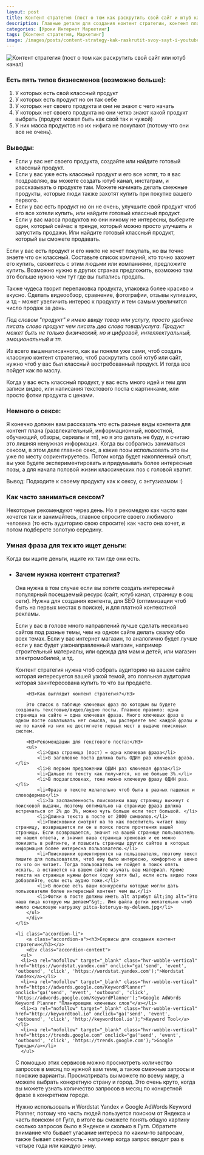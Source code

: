 ```yaml
---
layout: post
title: Контент стратегия (пост о том как раскрутить свой сайт и ютуб канал)
description: Главные детали для создания контент стратегии, контент плана.
categories: [Уроки Интернет Маркетинг]
tags: [Контент стратегия, Маркетинг]
image: /images/posts/сontent-strategy-kak-raskrutit-svoy-sayt-i-youtube-kanal.png
---
```


<img src="{{ site.baseurl }}/images/posts/сontent-strategy-kak-raskrutit-svoy-sayt-i-youtube-kanal.png" alt="Контент стратегия (пост о том как раскрутить свой сайт или ютуб канал)" title="Главные детали для создания контент стратегии, контент плана.">

<h3>Есть пять типов бизнесменов (возможно больше):</h3>

1. У которых есть свой классный продукт
2. У которых есть продукт но он так себе
3. У которых нет своего продукта и они не знают с чего начать
4. У которых нет своего продукта но они четко знают какой продукт выбрать (продукт может быть как свой так и чужой)
5. У них масса продуктов но их нифига не покупают (потому что они все не очень).

<h3>Выводы:</h3>
<ul>
<li>Если у вас нет своего продукта, создайте или найдите готовый классный продукт.</li>

<li>Если у вас уже есть классный продукт и его все хотят, то я вас поздравляю, вы можете создать ютуб канал, инстаграм, и рассказывать о продукте там. Можете начинать делать смежные продукты, которые люди также захотят купить при покупке вашего первого.</li>

<li>Если у вас есть продукт но он не очень, улучшите свой продукт чтоб его все хотели купить, или найдите готовый классный продукт.</li>

<li>Если у вас масса продуктов но они никому не интересны, выберите один, который сейчас в тренде, который можно просто улучшить и запустить продажи. Или найдите готовый классный продукт, который вы сможете продавать.</li>

</ul>
Если у вас есть продукт и его никто не хочет покупать, но вы точно знаете что он классный. Составьте список компаний, кто точно захочет его купить, свяжитесь с этим людьми или компаниями, предложите купить. Возможно нужно в других странах предложить, возможно там это больше нужно чем тут где вы пытались продать.

Также чудеса творит перепаковка продукта, упаковка более красиво и вкусно. Сделать видеообзор, сравнение, фотографии, отзывы купивших, и тд - может увеличить интерес к продукту и тем самым увеличится число продаж за день.

<i>Под словом "продукт" я имею ввиду товар или услугу, просто удобнее писать слово продукт чем писать два слова товар/услуга. Продукт может быть не только физический, но и цифровой, интеллектуальный, эмоциональный и тп.</i>

Из всего вышенаписанного, как вы поняли уже сами, чтоб создать классную контент стратегию, чтоб раскрутить свой ютуб или сайт, нужно чтоб у вас был классный востребованный продукт. И тогда все пойдет как по маслу.

Когда у вас есть классный продукт, у вас есть много идей и тем для записи видео, или написания текстового поста с картинками, или просто фотки продукта с ценами.

<h3>Немного о сексе:</h3>

Я конечно должен вам рассказать что есть разные виды контента для контент плана (развлекательный, информационный, новостной, обучающий, обзоры, сериалы и тп), но я это делать не буду, я считаю это лишняя ненужная информация. Когда вы собрались заниматься сексом, в этом деле главное секс, а какие позы использовать это вы уже по месту сориентируетесь. Потом когда будет накопленный опыт, вы уже будете экспериментировать и придумывать более интересные позы, а для начала половой жизни классических поз с головой хватит.

Вывод: Подходите к своему продукту как к сексу, с энтузиазмом :)

<h3>Как часто заниматься сексом?</h3>

Некоторые рекомендуют через день. Но я рекомедую как часто вам хочется так и занимайтесь, главное спросите своего любимого человека (то есть аудиторию свою спросите) как часто она хочет, и потом подберете золотую середину.

<h3>Умная фраза для тех кто ищет деньги:</h3>

Когда вы ищите деньги, ищите их там где они есть.


<ul class="accordion">
	<li class="accordion-li">
		<a class="accordion-a"><h3>Зачем нужна контент стратегия?</h3></a>
		<div class="accordion-content">
		<p>
		Она нужна в том случае если вы хотите создать интересный популярный посещаемый ресурс (сайт, ютуб канал, страницу в соц сети). Нужна для создания контента, для SEO (оптимизации чтоб быть на первых местах в поиске), и для платной контекстной рекламы.
		</p><p>
		Если у вас в голове много направлений лучше сделать несколько сайтов под разные темы, чем на одном сайте делать свалку обо всех темах. Если у вас интернет магазин, то аналогично будет лучше если у вас будет узконаправленный магазин, например строительный материалы, или одежда для мам и детей, или магазин электромобилей, и тд.
		</p><p>
		Контент стратегия нужна чтоб собрать аудиторию на вашем сайте которая интересуется вашей узкой темой, это лояльная аудитория которая заинтересована купить то что вы продаете.
		</p>

		<H3>Как выглядит контент стратегия?</H3>

		Это список в таблице ключевых фраз по которым вы будете создавать текстовые/видео/аудио посты. Главное правило: одна страница на сайте = одна ключевая фраза. Много ключевых фраз в одном посте охватывать нет смысла, вы растеряете вес каждой фразы и не по какой из них не достигнете первых мест в выдаче поисковых систем.

		<H3>Рекомендации для текстового поста:</H3>
		<ul>
		    <li>Одна страница (пост) = одна ключевая фраза</li>
		    <li>В заголовке поста должна быть ОДИН раз ключевая фраза. </li>
		    <li>В первом предложении ОДИН раз ключевая фраза</li>
		    <li>Дальше по тексту как получится, но не больше 3%.</li>
		    <li>В подзаголовках, тоже можно ключевую фразу ОДИН раз.</li>
		    <li>Фраза в тексте желательно чтоб была в разных падежах и словоформах</li>
		    <li>За заспамленность поисковики вашу страницу выкинут с поисковой выдачи, поэтому оптимально на странице фраза должна встречаться от 2% до 3%, можно чуть больше если тест большой. </li>
		    <li>Длинна текста в посте от 2000 символов.</li>
		    <li>Поисковики смотрят на то как посетитель читает вашу страницу, возвращается ли он в поиск после прочтения вашей страницы. Если возвращается, значит на вашей странице пользователь не нашел ответа, и значит ваша страница хреновая и ее можно понизить в рейтинге, и повысить страницы других сайтов в которых информация более интересна пользователю.</li>
		    <li>Поисковики ориентируются на пользователя, поэтому текст пишите для пользователя, чтоб ему было интересно, комфортно и ценно то что он читает. Тогда пользователь не пойдет в поиск опять искать, а останется на вашем сайте изучать ваш материал. Кроме текста на странице нужны фотки (одну хотя бы), если есть видео тоже добавляйте, если есть аудио тоже.</li>
		    <li>В поиске есть ваши конкуренты которые могли дать пользователю более интересный контент чем вы.</li>
		    <li>Фотки в посте должны иметь alt атрибут &lt;img alt="Это наша пица которую мы делаем"&gt;. Имя файла фотки желательно чтоб имело смысловую нагрузку pitca-kotoruyu-my-delaem.jpg</li>
		</ul>
		</div>
	</li>

	<li class="accordion-li">
		<a class="accordion-a"><h3>Сервисы для создания контент стратегии</h3></a>
		<div class="accordion-content">
      <ul>
      <li><a rel="nofollow" target="_blank" class="hvr-wobble-vertical" href="https://wordstat.yandex.com" onclick="ga('send', 'event', 'outbound', 'click', 'https://wordstat.yandex.com');">Wordstat Yandex</a></li>
      <li><a rel="nofollow" target="_blank" class="hvr-wobble-vertical" href="https://adwords.google.com/KeywordPlanner" onclick="ga('send', 'event', 'outbound', 'click', 'https://adwords.google.com/KeywordPlanner');">Google AdWords Keyword Planner "Планировщик ключевых слов"</a></li>
      <li><a rel="nofollow" target="_blank" class="hvr-wobble-vertical" href="http://keywordtool.io" onclick="ga('send', 'event', 'outbound', 'click', 'http://keywordtool.io');">Keyword Tool</a></li>
      <li><a rel="nofollow" target="_blank" class="hvr-wobble-vertical" href="https://trends.google.com" onclick="ga('send', 'event', 'outbound', 'click', 'https://trends.google.com');">Google Тренды</a></li>
      </ul>
<p>
С помощью этих сервисов можно просмотреть количество запросов в месяц по нужной вам теме, а также смежные запросы и похожие варианты. Просматривать вы можете по всему миру, а можете выбрать конкретную страну и город. Это очень круто, когда вы можете узнать количество запросов в месяц по конкретной фразе в конкретном городе. 
</p><p>
Нужно использовать и Wordstat Yandex и Google AdWords Keyword Planner, потому что часть людей пользуется поиском от Яндекса и часть поиском от Гугл, в итоге вы сможете понять общую картину сколько запросов было в Яндексе и сколько в Гугл. Обратите внимание что бывает угасание интереса по каким-то запросам, также бывает сезонность - например когда запрос вводят раз в четыре года или каждую зиму.
</p>
		</div>
	</li>
<!--
	<li class="accordion-li">
		<a class="accordion-a"><h3>Dolor sit Amet</h3></a>
		<div class="accordion-content">
		<p></p>
		</div>
	</li>
	<li class="accordion-li">
		<a class="accordion-a"><h3>Dolor sit Amet</h3></a>
		<div class="accordion-content">
		<p></p>
		</div>
	</li>
-->

</ul> <!-- / accordion -->
